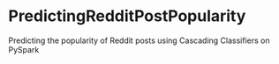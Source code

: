 # PredictingRedditPostPopularity
Predicting the popularity of Reddit posts using Cascading Classifiers on PySpark
